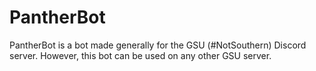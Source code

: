 # PantherBot

PantherBot is a bot made generally for the GSU (#NotSouthern) Discord server. However, this bot can be used on any other GSU server.